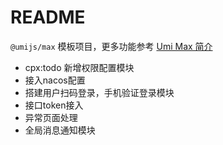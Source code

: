 # README

`@umijs/max` 模板项目，更多功能参考 [Umi Max 简介](https://umijs.org/docs/max/introduce)

- cpx:todo 新增权限配置模块
- 接入nacos配置
- 搭建用户扫码登录，手机验证登录模块
- 接口token接入
- 异常页面处理
- 全局消息通知模块